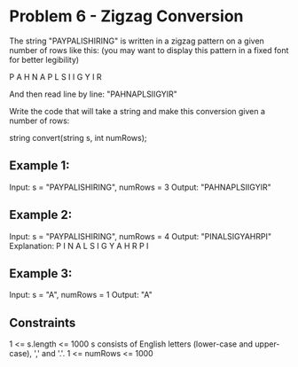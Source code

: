 # Problem 6 - Zigzag Conversion
The string "PAYPALISHIRING" is written in a zigzag pattern on a given number of rows like this: (you may want to display this pattern in a fixed font for better legibility)

P   A   H   N
A P L S I I G
Y   I   R

And then read line by line: "PAHNAPLSIIGYIR"

Write the code that will take a string and make this conversion given a number of rows:

string convert(string s, int numRows);

## Example 1:
Input: s = "PAYPALISHIRING", numRows = 3
Output: "PAHNAPLSIIGYIR"

## Example 2:
Input: s = "PAYPALISHIRING", numRows = 4
Output: "PINALSIGYAHRPI"
Explanation:
P     I    N
A   L S  I G
Y A   H R
P     I

## Example 3:
Input: s = "A", numRows = 1
Output: "A"

## Constraints
1 <= s.length <= 1000
s consists of English letters (lower-case and upper-case), ',' and '.'.
1 <= numRows <= 1000